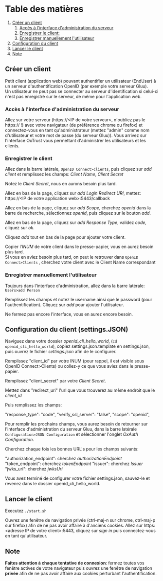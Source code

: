 # Table des matières
1. [Créer un client](#creer_client)
    1. [Accès à l'interface d'administration du serveur](#GUI)
    2. [Enregistrer le client:](#enr_client)
    3. [Enregistrer manuellement l'utilisateur](#enr_user)
2. [Configuration du client](#conf_client)
3. [Lancer le client](#client_launch)
4. [Note](#notes)


## Créer un client<a name="creer_client"></a>
Petit client (application web) pouvant authentifier un utilisateur (EndUser) à un serveur d'authentification OpenID (par exemple votre serveur Gluu).<br>
Un utilisateur ne peut pas se connecter au serveur d'identification si celui-ci n'est pas enregistré sur le serveur, de même pour l'application web.

### Accès à l'interface d'administration du serveur<a name="GUI"></a>
Allez sur votre serveur (https://\<IP de votre serveur\>, n'oubliez pas le https:// !) avec votre navigateur (de préférence chrome ou firefox) et connectez-vous en tant qu'administrateur (mettez "admin" comme nom d'utilisateur et votre mot de passe (du serveur Gluu)).
Vous arrivez sur l'interface OxTrust vous permettant d'administrer les utilisateurs et les clients.

### Enregistrer le client<a name="enr_client"></a>
Allez dans la barre latérale, `OpenID Connect>clients`, puis cliquez sur *add client* et remplissez les champs: *Client Name*, *Client Secret*

Notez le *Client Secret*, nous en aurons besoin plus tard.

Allez en bas de la page, cliquez sur *add Login Redirect URI*, mettez: https://\<IP de votre application web\>:5443/callback

Allez en bas de la page, cliquez sur *add Scope*, cherchez *openid* dans la barre de recherche, sélectionnez *openid*, puis cliquez sur  le bouton *add*.

Allez en bas de la page, cliquez sur *add Response Type*, validez *code*, cliquez sur *ok*.

Cliquez *add* tout en bas de la page pour ajouter votre client. 

Copier l'*INUM* de votre client dans le presse-papier, vous en aurez besoin plus tard.<br>
Si vous en aviez besoin plus tard, on peut le retrouver dans `OpenID Connect>Clients` , cherchez votre client avec le Client Name correspondant

### Enregistrer manuellement l'utilisateur<a name="enr_user"></a>
Toujours dans l'interface d'administration, allez dans la barre latérale: `Users>add Person`

Remplissez les champs et notez le username ainsi que le password (pour l'authentification). Cliquez sur *add* pour ajouter l'utilisateur.

Ne fermez pas encore l'interface, vous en aurez encore besoin.

## Configuration du client (settings.JSON)<a name="conf_client"></a>
Naviguez dans votre dossier *openid_cli_hello_world*, (`cd openid_cli_hello_world`), copiez settings.json.template en settings.json, puis ouvrez le fichier *settings.json* afin de le configurer.

Remplissez "client_id" par votre INUM (pour rappel, il est visible sous OpenID Connect>Clients) ou collez-y ce que vous aviez dans le presse-papier.

Remplissez "client_secret" par votre *Client Secret*.

Mettez dans "redirect_uri" l'url que vous trouverez au même endroit que le *client_id*

Puis remplissez les champs:

 "response_type": "code",
 "verify_ssl_server": "false",
 "scope": "openid",
  
Pour remplir les prochains champs, vous aurez besoin de retourner sur l'interface d'administration du serveur Gluu, dans la barre latérale `Configuration>JSON Configuration` et sélectionner l'onglet *OxAuth Configuration*.

Cherchez chaque fois les bonnes URL's pour les champs suivants:

"authorization_endpoint": cherchez *authorizationEndpoint*
"token_endpoint": cherchez *tokenEndpoint*
"issuer": cherchez *Issuer*
"jwks_uri": cherchez *jwksUri*

Vous avez terminé de configurer votre fichier settings.json, sauvez-le et revenez dans le dossier openid_cli_hello_world.

## Lancer le client <a name="client_launch"></a>
Executez `./start.sh`

Ouvrez une fenêtre de navigation privée (ctrl-maj-n sur chrome, ctrl-maj-p sur firefox) afin de ne pas avoir affaire à d'anciens cookies. Allez sur https:\<adresse IP de votre client\>:5443, cliquez sur *sign in* puis connectez-vous en tant qu'utilisateur.

## Note<a name="notes"></a>
__Faites attention à chaque tentative de connexion__: fermez toutes vos fenêtre actives de votre navigateur puis ouvrez une fenêtre de navigation **privée** afin de ne pas avoir affaire aux cookies perturbant l'authentification.
